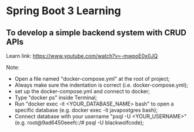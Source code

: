 # Spring Boot 3 Learning

## To develop a simple backend system with CRUD APIs

Learn link:
https://www.youtube.com/watch?v=-mwpoE0x0JQ

Note:
- Open a file named "docker-compose.yml" at the root of project;
- Always make sure the indentation is correct (i.e. docker-compose.yml);
- set up the docker-compose.yml and connect to docker;
- Type "docker ps" inside Terminal;
- Run "docker exec -it <YOUR_DATABASE_NAME> bash" to open a specific database (e.g. docker exec -it javapostgres bash);
- Connect database with your username "psql -U <YOUR_USERNAME>" (e.g. root@9ad6450eeefc:/# psql -U blackwolfcode);

